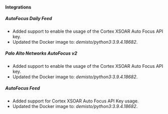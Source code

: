 
#### Integrations
##### AutoFocus Daily Feed
- Added support to enable the usage of the Cortex XSOAR Auto Focus API key.
- Updated the Docker image to: *demisto/python3:3.9.4.18682*.
##### Palo Alto Networks AutoFocus v2
- Added support to enable the usage of the Cortex XSOAR Auto Focus API key.
- Updated the Docker image to: *demisto/python3:3.9.4.18682*.
##### AutoFocus Feed
- Added support for Cortex XSOAR Auto Focus API Key usage.
- Updated the Docker image to: *demisto/python3:3.9.4.18682*.
